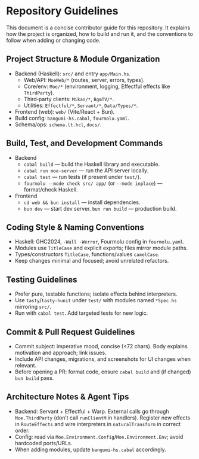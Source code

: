 # Repository Guidelines

This document is a concise contributor guide for this repository. It explains how the project is organized, how to build and run it, and the conventions to follow when adding or changing code.

## Project Structure & Module Organization
- Backend (Haskell): `src/` and entry `app/Main.hs`.
  - Web/API: `MoeWeb/*` (routes, server, errors, types).
  - Core/env: `Moe/*` (environment, logging, Effectful effects like `ThirdParty`).
  - Third‑party clients: `Mikan/*`, `BgmTV/*`.
  - Utilities: `Effectful/*`, `Servant/*`, `Data/Types/*`.
- Frontend (web): `web/` (Vite/React + Bun).
- Build config: `bangumi-hs.cabal`, `fourmolu.yaml`.
- Schema/ops: `schema.lt.hcl`, `docs/`.

## Build, Test, and Development Commands
- Backend
  - `cabal build` — build the Haskell library and executable.
  - `cabal run moe-server` — run the API server locally.
  - `cabal test` — run tests (if present under `test/`).
  - `fourmolu --mode check src/ app/` (or `--mode inplace`) — format/check Haskell.
- Frontend
  - `cd web && bun install` — install dependencies.
  - `bun dev` — start dev server. `bun run build` — production build.

## Coding Style & Naming Conventions
- Haskell: GHC2024, `-Wall -Werror`, Fourmolu config in `fourmolu.yaml`.
- Modules use `TitleCase` and explicit exports; files mirror module paths.
- Types/constructors `TitleCase`, functions/values `camelCase`.
- Keep changes minimal and focused; avoid unrelated refactors.

## Testing Guidelines
- Prefer pure, testable functions; isolate effects behind interpreters.
- Use `tasty`/`tasty-hunit` under `test/` with modules named `*Spec.hs` mirroring `src/`.
- Run with `cabal test`. Add targeted tests for new logic.

## Commit & Pull Request Guidelines
- Commit subject: imperative mood, concise (<72 chars). Body explains motivation and approach; link issues.
- Include API changes, migrations, and screenshots for UI changes when relevant.
- Before opening a PR: format code, ensure `cabal build` and (if changed) `bun build` pass.

## Architecture Notes & Agent Tips
- Backend: Servant + Effectful + Warp. External calls go through `Moe.ThirdParty` (don’t call `runClientM` in handlers). Register new effects in `RouteEffects` and wire interpreters in `naturalTransform` in correct order.
- Config: read via `Moe.Environment.Config`/`Moe.Environment.Env`; avoid hardcoded ports/URLs.
- When adding modules, update `bangumi-hs.cabal` accordingly.

